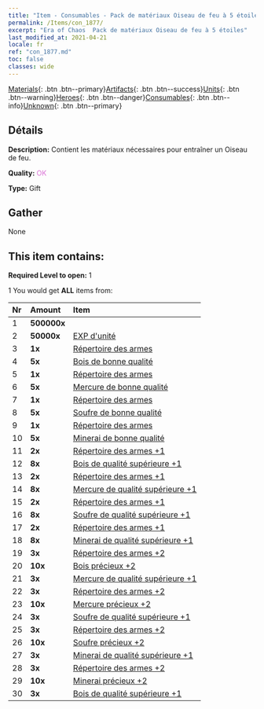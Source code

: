 ```yaml
---
title: "Item - Consumables - Pack de matériaux Oiseau de feu à 5 étoiles"
permalink: /Items/con_1877/
excerpt: "Era of Chaos  Pack de matériaux Oiseau de feu à 5 étoiles"
last_modified_at: 2021-04-21
locale: fr
ref: "con_1877.md"
toc: false
classes: wide
---
```

 [Materials](/fr/Items/){: .btn .btn--primary}[Artifacts](/fr/Items/Artifacts/){: .btn .btn--success}[Units](/fr/Items/Units/){: .btn .btn--warning}[Heroes](/fr/Items/Heroes/){: .btn .btn--danger}[Consumables](/fr/Items/Consumables/){: .btn .btn--info}[Unknown](/fr/Items/Unknown/){: .btn .btn--primary}

## Détails
 **Description:** Contient les matériaux nécessaires pour entraîner un Oiseau de feu.

 **Quality:** <span style="color: #DA70D6">OK</span>

 **Type:** Gift

## Gather

  None

## This item contains:

 **Required Level to open:** 1

 1 You would get **ALL** items  from:

  | Nr | Amount |     Item    |
  |:---|:-------|:------------|
  | 1 |  **500000x** | <i class="fas fa-coins"/> |  | 
  | 2 |  **50000x** | [EXP d'unité](/fr/Items/con_902/) |  | 
  | 3 |  **1x** | [Répertoire des armes](/fr/Items/mat_18/) |  | 
  | 4 |  **5x** | [Bois de bonne qualité](/fr/Items/mat_13/) |  | 
  | 5 |  **1x** | [Répertoire des armes](/fr/Items/mat_18/) |  | 
  | 6 |  **5x** | [Mercure de bonne qualité](/fr/Items/mat_14/) |  | 
  | 7 |  **1x** | [Répertoire des armes](/fr/Items/mat_18/) |  | 
  | 8 |  **5x** | [Soufre de bonne qualité](/fr/Items/mat_15/) |  | 
  | 9 |  **1x** | [Répertoire des armes](/fr/Items/mat_18/) |  | 
  | 10 |  **5x** | [Minerai de bonne qualité](/fr/Items/mat_12/) |  | 
  | 11 |  **2x** | [Répertoire des armes +1](/fr/Items/mat_25/) |  | 
  | 12 |  **8x** | [Bois de qualité supérieure +1](/fr/Items/mat_20/) |  | 
  | 13 |  **2x** | [Répertoire des armes +1](/fr/Items/mat_25/) |  | 
  | 14 |  **8x** | [Mercure de qualité supérieure +1](/fr/Items/mat_21/) |  | 
  | 15 |  **2x** | [Répertoire des armes +1](/fr/Items/mat_25/) |  | 
  | 16 |  **8x** | [Soufre de qualité supérieure +1](/fr/Items/mat_22/) |  | 
  | 17 |  **2x** | [Répertoire des armes +1](/fr/Items/mat_25/) |  | 
  | 18 |  **8x** | [Minerai de qualité supérieure +1](/fr/Items/mat_19/) |  | 
  | 19 |  **3x** | [Répertoire des armes +2](/fr/Items/mat_32/) |  | 
  | 20 |  **10x** | [Bois précieux +2](/fr/Items/mat_27/) |  | 
  | 21 |  **3x** | [Mercure de qualité supérieure +1](/fr/Items/mat_21/) |  | 
  | 22 |  **3x** | [Répertoire des armes +2](/fr/Items/mat_32/) |  | 
  | 23 |  **10x** | [Mercure précieux +2](/fr/Items/mat_28/) |  | 
  | 24 |  **3x** | [Soufre de qualité supérieure +1](/fr/Items/mat_22/) |  | 
  | 25 |  **3x** | [Répertoire des armes +2](/fr/Items/mat_32/) |  | 
  | 26 |  **10x** | [Soufre précieux +2](/fr/Items/mat_29/) |  | 
  | 27 |  **3x** | [Minerai de qualité supérieure +1](/fr/Items/mat_19/) |  | 
  | 28 |  **3x** | [Répertoire des armes +2](/fr/Items/mat_32/) |  | 
  | 29 |  **10x** | [Minerai précieux +2](/fr/Items/mat_26/) |  | 
  | 30 |  **3x** | [Bois de qualité supérieure +1](/fr/Items/mat_20/) |  | 
